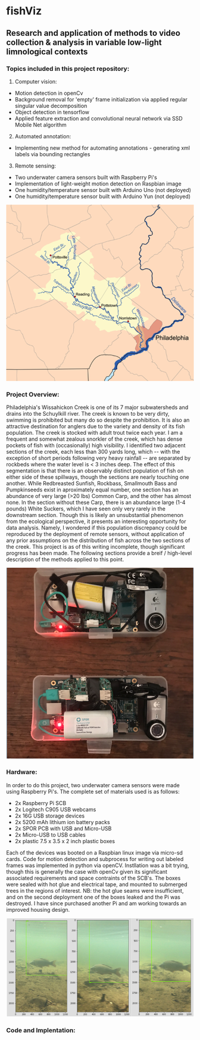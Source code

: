 # fishViz
## Research and application of methods to video collection & analysis in variable low-light limnological contexts

### Topics included in this project repository: 
1. Computer vision:
  * Motion detection in openCv 
  * Background removal for 'empty' frame initialization via applied regular singular value decomposition
  * Object detection in tensorflow
  * Applied feature extraction and convolutional neural network via SSD Mobile Net algorithm 

2. Automated annotation: 
  * Implementing new method for automating annotations - generating xml labels via bounding rectangles

3. Remote sensing: 
  * Two underwater camera sensors built with Raspberry Pi's
  * Implementation of light-weight motion detection on Raspbian image
  * One humidity/temperature sensor built with Arduino Uno (not deployed) 
  * One humidity/temperature sensor built with Arduino Yun (not deployed) 
 
![alt text](https://github.com/emmettFC/selected-projects/blob/master/fishViz/assets/wissahickon-creek.png)

### Project Overview: 
Philadelphia's Wissahickon Creek is one of its 7 major subwatersheds and drains into the Schuylkill river. The creek is known to be very dirty, swimming is prohibited but many do so despite the prohibition. It is also an attractive destination for anglers due to the variety and density of its fish population. The creek is stocked with adult trout twice each year. I am a frequent and somewhat zealous snorkler of the creek, which has dense pockets of fish with (occasionally) high visibility. I identified two adjacent sections of the creek, each less than 300 yards long, which -- with the exception of short periods following very heavy rainfall -- are separated by rockbeds where the water level is < 3 inches deep. The effect of this segmentation is that there is an observably distinct population of fish on either side of these spillways, though the sections are nearly touching one another. While Redbreasted Sunfish, Rockbass, Smallmouth Bass and Pumpkinseeds exist in aproximately equal number, one section has an abundance of very large (>20 lbs) Common Carp, and the other has almost none. In the section without these Carp, there is an abundance large (1-4 pounds) White Suckers, which I have seen only very rarely in the downstream section. Though this is likely an unsubstantial phenomenon from the ecological perspective, it presents an interesting opportunity for data analysis. Namely, I wondered if this population discrepancy could be reproduced by the deployment of remote sensors, without application of any prior assumptions on the distribution of fish across the two sections of the creek. This project is as of this writing incomplete, though significant progress has been made. The following sections provide a breif / high-level description of the methods applied to this point.


![alt text](https://github.com/emmettFC/selected-projects/blob/master/fishViz/assets/camera-sensors.png)

### Hardware: 
In order to do this project, two underwater camera sensors were made using Raspberry Pi's. The complete set of materials used is as follows: 
  * 2x Raspberry Pi SCB 
  * 2x Logitech C905 USB webcams
  * 2x 16G USB storage devices
  * 2x 5200 mAh lithium ion battery packs
  * 2x SPOR PCB with USB and Micro-USB 
  * 2x Micro-USB to USB cables
  * 2x plastic 7.5 x 3.5 x 2 inch plastic boxes 

Each of the devices was booted on a Raspbian linux image via micro-sd cards. Code for motion detection and subprocess for writing out labeled frames was implemented in python via openCV. Instllation was a bit trying, though this is generally the case with openCv given its significant associated requirements and space contraints of the SCB's. The boxes were sealed with hot glue and electrical tape, and mounted to submerged trees in the regions of interest. NB: the hot glue seams were insufficient, and on the second deployment one of the boxes leaked and the Pi was destroyed. I have since purchased another Pi and am working towards an improved housing design. 


![alt text](https://github.com/emmettFC/selected-projects/blob/master/fishViz/assets/mobilenet-applied-carp.png)

### Code and Implentation: 


